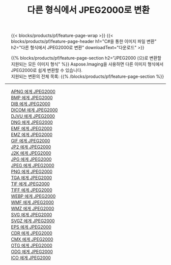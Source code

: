 ﻿---
title: 다른 형식에서 JPEG2000로 변환 
weight: 3920
url: /ko/java/conversion/to/jpeg2000 
lang: ko
langdirlevel: 2
locales: zh-hans,ja,it,ru,de,es,fr,nl,id,lt,pl,pt,vi,tr,ko,zh-hant,ar,hi,th,sv,cs,uk,he
description: Aspose.Imaging을 사용하면 다른 형식에서 JPEG2000로 쉽게 변환할 수 있습니다.
---

{{< blocks/products/pf/feature-page-wrap >}}
{{< blocks/products/pf/feature-page-header h1="C#을 통한 이미지 파일 변환" h2="다른 형식에서 JPEG2000로 변환" downloadText="다운로드" >}}


{{% blocks/products/pf/feature-page-section  h2="JPEG2000 (으)로 변환할 지원되는 모든 이미지 형식" %}}
Aspose.Imaging을 사용하면 다른 이미지 형식에서 JPEG2000로 쉽게 변환할 수 있습니다.
<br/>
지원되는 변환의 전체 목록:
{{% /blocks/products/pf/feature-page-section %}}
<div class="container-fluid productfamilypage bg-gray">
    <div class="convertypes bg-gray agp-content section">
        <div class="container">
		<hr style="margin-left:-20px;"/>
		<div class="row other-converters">
		    <div class='col-md-2 other-converter remove-lp remove-rp'><a href="/imaging/ko/java/conversion/apng-to-jpeg2000" >APNG 에게 JPEG2000</a></div>
<div class='col-md-2 other-converter remove-lp remove-rp'><a href="/imaging/ko/java/conversion/bmp-to-jpeg2000" >BMP 에게 JPEG2000</a></div>
<div class='col-md-2 other-converter remove-lp remove-rp'><a href="/imaging/ko/java/conversion/dib-to-jpeg2000" >DIB 에게 JPEG2000</a></div>
<div class='col-md-2 other-converter remove-lp remove-rp'><a href="/imaging/ko/java/conversion/dicom-to-jpeg2000" >DICOM 에게 JPEG2000</a></div>
<div class='col-md-2 other-converter remove-lp remove-rp'><a href="/imaging/ko/java/conversion/djvu-to-jpeg2000" >DJVU 에게 JPEG2000</a></div>
<div class='col-md-2 other-converter remove-lp remove-rp'><a href="/imaging/ko/java/conversion/dng-to-jpeg2000" >DNG 에게 JPEG2000</a></div>
<div class='col-md-2 other-converter remove-lp remove-rp'><a href="/imaging/ko/java/conversion/emf-to-jpeg2000" >EMF 에게 JPEG2000</a></div>
<div class='col-md-2 other-converter remove-lp remove-rp'><a href="/imaging/ko/java/conversion/emz-to-jpeg2000" >EMZ 에게 JPEG2000</a></div>
<div class='col-md-2 other-converter remove-lp remove-rp'><a href="/imaging/ko/java/conversion/gif-to-jpeg2000" >GIF 에게 JPEG2000</a></div>
<div class='col-md-2 other-converter remove-lp remove-rp'><a href="/imaging/ko/java/conversion/jp2-to-jpeg2000" >JP2 에게 JPEG2000</a></div>
<div class='col-md-2 other-converter remove-lp remove-rp'><a href="/imaging/ko/java/conversion/j2k-to-jpeg2000" >J2K 에게 JPEG2000</a></div>
<div class='col-md-2 other-converter remove-lp remove-rp'><a href="/imaging/ko/java/conversion/jpg-to-jpeg2000" >JPG 에게 JPEG2000</a></div>
<div class='col-md-2 other-converter remove-lp remove-rp'><a href="/imaging/ko/java/conversion/jpeg-to-jpeg2000" >JPEG 에게 JPEG2000</a></div>
<div class='col-md-2 other-converter remove-lp remove-rp'><a href="/imaging/ko/java/conversion/png-to-jpeg2000" >PNG 에게 JPEG2000</a></div>
<div class='col-md-2 other-converter remove-lp remove-rp'><a href="/imaging/ko/java/conversion/tga-to-jpeg2000" >TGA 에게 JPEG2000</a></div>
<div class='col-md-2 other-converter remove-lp remove-rp'><a href="/imaging/ko/java/conversion/tif-to-jpeg2000" >TIF 에게 JPEG2000</a></div>
<div class='col-md-2 other-converter remove-lp remove-rp'><a href="/imaging/ko/java/conversion/tiff-to-jpeg2000" >TIFF 에게 JPEG2000</a></div>
<div class='col-md-2 other-converter remove-lp remove-rp'><a href="/imaging/ko/java/conversion/webp-to-jpeg2000" >WEBP 에게 JPEG2000</a></div>
<div class='col-md-2 other-converter remove-lp remove-rp'><a href="/imaging/ko/java/conversion/wmf-to-jpeg2000" >WMF 에게 JPEG2000</a></div>
<div class='col-md-2 other-converter remove-lp remove-rp'><a href="/imaging/ko/java/conversion/wmz-to-jpeg2000" >WMZ 에게 JPEG2000</a></div>
<div class='col-md-2 other-converter remove-lp remove-rp'><a href="/imaging/ko/java/conversion/svg-to-jpeg2000" >SVG 에게 JPEG2000</a></div>
<div class='col-md-2 other-converter remove-lp remove-rp'><a href="/imaging/ko/java/conversion/svgz-to-jpeg2000" >SVGZ 에게 JPEG2000</a></div>
<div class='col-md-2 other-converter remove-lp remove-rp'><a href="/imaging/ko/java/conversion/eps-to-jpeg2000" >EPS 에게 JPEG2000</a></div>
<div class='col-md-2 other-converter remove-lp remove-rp'><a href="/imaging/ko/java/conversion/cdr-to-jpeg2000" >CDR 에게 JPEG2000</a></div>
<div class='col-md-2 other-converter remove-lp remove-rp'><a href="/imaging/ko/java/conversion/cmx-to-jpeg2000" >CMX 에게 JPEG2000</a></div>
<div class='col-md-2 other-converter remove-lp remove-rp'><a href="/imaging/ko/java/conversion/otg-to-jpeg2000" >OTG 에게 JPEG2000</a></div>
<div class='col-md-2 other-converter remove-lp remove-rp'><a href="/imaging/ko/java/conversion/odg-to-jpeg2000" >ODG 에게 JPEG2000</a></div>
<div class='col-md-2 other-converter remove-lp remove-rp'><a href="/imaging/ko/java/conversion/ico-to-jpeg2000" >ICO 에게 JPEG2000</a></div>
                </div>
        </div>
    </div>
</div>
<br/>

